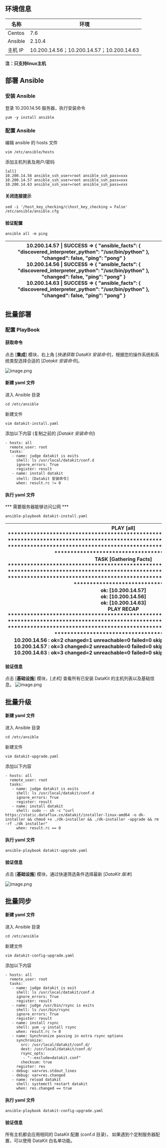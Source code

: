 ## 环境信息

| 名称 | 环境 |
| --- | --- |
| Centos | 7.6 |
| Ansible | 2.10.4 |
| 主机 IP | 10.200.14.56；10.200.14.57；10.200.14.63   |

**注：只支持linux主机**

## 部署 Ansible

### 安装 Ansible

登录 10.200.14.56 服务器，执行安装命令
```
yum -y install ansible
```

### 配置 Ansible

编辑 ansible 的 hosts 文件 
```
vim /etc/ansible/hosts
```

添加主机列表及用户/密码

```
[all]
10.200.14.56 ansible_ssh_user=root ansible_ssh_pass=xxx 
10.200.14.57 ansible_ssh_user=root ansible_ssh_pass=xxx 
10.200.14.63 ansible_ssh_user=root ansible_ssh_pass=xxx 
```

#### 关闭连接提示

```
sed -i '/host_key_checking/c\host_key_checking = False' /etc/ansible/ansible.cfg
```

####   验证配置

```
ansible all -m ping
```

|  10.200.14.57 &#124; SUCCESS => { "ansible_facts": { "discovered_interpreter_python": "/usr/bin/python" }, "changed": false, "ping": "pong" } <br />10.200.14.56 &#124; SUCCESS => { "ansible_facts": { "discovered_interpreter_python": "/usr/bin/python" }, "changed": false, "ping": "pong" } <br />10.200.14.63 &#124; SUCCESS => { "ansible_facts": { "discovered_interpreter_python": "/usr/bin/python" }, "changed": false, "ping": "pong" }   |
| --- |

## 批量部署

### 配置 PlayBook

#### 获取命令

点击 [**集成**] 模块，右上角 [_快速获取 DataKit 安装命令_]，根据您的操作系统和系统类型选择合适的 [_Datakit 安装命令_]。

![image.png](../images/datakit-ansible-1.png)

#### 新建 yaml 文件

进入 Ansible 目录

```
cd /etc/ansible
```

新建文件

```
vim datakit-install.yaml
```

添加以下内容 (复制之前的 _[Datakit 安装命令]_)

```
- hosts: all
  remote_user: root
  tasks:
   - name: judge datakit is exits
     shell: ls /usr/local/datakit/conf.d
     ignore_errors: True
     register: result
   - name: install datakit
     shell: [Datakit 安装命令]
     when: result.rc != 0

```
#### 执行 yaml 文件

*** 需要服务器能够访问公网 ***

```
ansible-playbook datakit-install.yaml
```

|  PLAY [all] ************************************************************************ ************************************************************************ ************************************************************************ ******************************************* <br />TASK [Gathering Facts] ************************************************************************ ************************************************************************ ************************************************************************ ******************************* <br />ok: [10.200.14.57] <br />ok: [10.200.14.56] <br />ok: [10.200.14.63] <br />PLAY RECAP ************************************************************************ ************************************************************************ ************************************************************************ ******************************************* <br />10.200.14.56 : ok=2 changed=1 unreachable=0 failed=0 skipped=1 rescued=0 ignored=0 <br />10.200.14.57 : ok=3 changed=2 unreachable=0 failed=0 skipped=0 rescued=0 ignored=1 <br />10.200.14.63 : ok=3 changed=2 unreachable=0 failed=0 skipped=0 rescued=0 ignored=1   |
| --- |

#### 验证信息

点击 [**基础设施**] 模块，[_主机]_ 查看所有已安装 DataKit 的主机列表以及基础信息。
![image.png](../images/datakit-ansible-2.png)

## 批量升级

#### 新建 yaml 文件

进入 Ansible 目录

```
cd /etc/ansible
```

新建文件
```
vim datakit-upgrade.yaml
```

添加以下内容
```
- hosts: all
  remote_user: root
  tasks:
   - name: judge datakit is exits
     shell: ls /usr/local/datakit/conf.d
     ignore_errors: True
     register: result
   - name: install datakit
     shell: sudo -- sh -c "curl https://static.dataflux.cn/datakit/installer-linux-amd64 -o dk-installer && chmod +x ./dk-installer && ./dk-installer -upgrade && rm -rf ./dk installer"
     when: result.rc == 0
```

#### 执行 yaml 文件

```
ansible-playbook datakit-upgrade.yaml
```

#### 验证信息

点击 [**基础设施**] 模块，通过快速筛选条件选择最新 [_DataKit 版本_]

![image.png](../images/datakit-ansible-3.png)

## 批量同步

#### 新建 yaml 文件

进入 Ansible 目录

```
cd /etc/ansible
```

新建文件

```
vim datakit-config-upgrade.yaml
```

添加以下内容

```
- hosts: all
  remote_user: root
  tasks:
   - name: judge datakit is exit
     shell: ls /usr/local/datakit/conf.d
     ignore_errors: True
     register: result
   - name: judge /usr/bin/rsync is exits
     shell: ls /usr/bin/rsync
     ignore_errors: True
     register: result
   - name: install rsync
     shell: yum -y install rsync
     when: result.rc != 0
   - name: Synchronize passing in extra rsync options
     synchronize:
       src: /usr/local/datakit/conf.d/
       dest: /usr/local/datakit/conf.d/
       rsync_opts:
        - "--exclude=datakit.conf"
       checksum: true
     register: res
   - debug: var=res.stdout_lines
   - debug: var=res.changed
   - name: reload datakit
     shell: systemctl restart datakit
     when: res.changed == true
```

#### 执行 yaml 文件

```
ansible-playbook datakit-config-upgrade.yaml
```

#### 验证信息

所有主机都会应用相同的 DataKit 配置 (conf.d 目录)， 如果遇到个定制服务器配置，可以使用 DataKit 白名单功能。  
